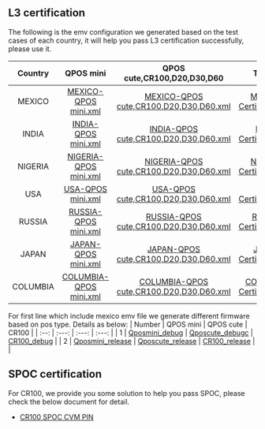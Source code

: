 ## L3 certification

The following is the emv configuration we generated based on the test cases of each country, it will help you pass L3 certification successfully, please use it.



|     Country     |        QPOS mini         |            QPOS cute,CR100,D20,D30,D60              |       TPP File       |  
|      :--:       |          :---:           |               :---:                             |        :---:         |     
|     MEXICO      |       [MEXICO-QPOS mini.xml](https://drive.google.com/file/d/1pYeE2yHs-67nTJKPergXZlZweBz3Mhmb/view?usp=sharing)   |            [MEXICO-QPOS cute,CR100,D20,D30,D60.xml](https://drive.google.com/file/d/1ErlMSghZBJASHXwQq5ah9GMfn4p5k-HG/view?usp=sharing)       |         [MEXICO-Certification.tpp](https://drive.google.com/file/d/1DFF99eeCqj-X8OQoIXU-Tb1PYXNJ8BAS/view?usp=sharing)  |         
|    INDIA      |       [INDIA-QPOS mini.xml](https://drive.google.com/file/d/1wK-lsDrR6Czl4Et6jKFp-zoJEK_ogtsH/view?usp=sharing)  |            [INDIA-QPOS cute,CR100,D20,D30,D60.xml](https://drive.google.com/file/d/1X6G8qjv3Yfxdid31SgV4MKt-PyhlssRq/view?usp=sharing)      |       [INDIA-Certification.tpp](https://drive.google.com/file/d/1PDvUkz2KIzj2lZPBNSHF6NodpLZCdlfX/view?usp=sharing)          |
|    NIGERIA      |       [NIGERIA-QPOS mini.xml](https://drive.google.com/file/d/1CCkr10VhdsxJIKXdGeI2ZNhOU3wyouZx/view?usp=sharing)  |            [NIGERIA-QPOS cute,CR100,D20,D30,D60.xml](https://drive.google.com/file/d/17ICePh4n4nKlvQv4vfIdtCDIvuZ8TpMX/view?usp=sharing)      |       [NIGERIA-Certification.tpp](https://drive.google.com/file/d/1vuCC6YxdqM2Xf4uNsNMauQiZGkdlGRSX/view?usp=sharing)          |
|    USA      |       [USA-QPOS mini.xml](https://drive.google.com/file/d/1J_aEnQIDyaeGGv7Ql3jCVxv811p_9ID2/view?usp=sharing)  |            [USA-QPOS cute,CR100,D20,D30,D60.xml](https://drive.google.com/file/d/16sKNysCJEuhP7tstGKK48mmVZ-1XSJFT/view?usp=sharing)      |       [USA-Certification.tpp](https://drive.google.com/file/d/1LwN3uAK8Tp67qBApLNgZRqg50-lzhdJO/view?usp=sharing)          |
|    RUSSIA      |       [RUSSIA-QPOS mini.xml](https://drive.google.com/file/d/1BO4GJin5FbRmAeP1gXQYwKLjmetNxZVm/view?usp=sharing)  |            [RUSSIA-QPOS cute,CR100,D20,D30,D60.xml](https://drive.google.com/file/d/1DnqLptWGwl7MZwQd-ha8po-7zjNuOMoX/view?usp=sharing)      |       [RUSSIA-Certification.tpp](https://drive.google.com/file/d/1NxL2CkdQxlV2SSj9CjdhkgwaO6MsKVA0/view?usp=sharing)          |
|    JAPAN      |       [JAPAN-QPOS mini.xml](https://drive.google.com/file/d/1yqH8Yw1IewfuzoV3B_tjc7OqCLW_di7y/view?usp=sharing)  |            [JAPAN-QPOS cute,CR100,D20,D30,D60.xml](https://drive.google.com/file/d/1ue9RNMKHhOgYMbUeiPrkNgQ1VGINMV8e/view?usp=sharing)      |       [JAPAN-Certification.tpp](https://drive.google.com/file/d/1ZW_6LqFkFkX4XDjSwavGrJTEHFKfwJir/view?usp=sharing)          |
|    COLUMBIA      |       [COLUMBIA-QPOS mini.xml](https://drive.google.com/file/d/10BE7KojYN8xr1mpENrCY4QSKHFE3BHbN/view?usp=sharing)  |            [COLUMBIA-QPOS cute,CR100,D20,D30,D60.xml](https://drive.google.com/file/d/1jTnsSF-6bDEa4DaQUGfFDFIk81RoLj96/view?usp=sharing)      |       [COLUMBIA-Certification.tpp](https://drive.google.com/file/d/1hckep5SLOcBM2y3Gr0xG74wDv3uBIqgz/view?usp=sharing)          |

For first line which include mexico emv file we generate different firmware based on pos type. Details as below:
|     Number     |        QPOS mini         |            QPOS cute              |        CR100       |
|      :--:       |          :---:           |               :---:                             |        :---:         |
|     1      |       [Qposmini_debug](https://drive.google.com/file/d/17Sr9c9EmlRpssmHNwuzSvdr5eusOxdnt/view?usp=sharing)   |            [Qposcute_debugc](https://drive.google.com/drive/folders/18RsNcpTyTigng0UtkS7zGRPxBtJd4mLU?usp=sharing)       |         [CR100_debug](https://drive.google.com/drive/folders/1CrZNdgZuZhFeJz4cSzUfYqSE4Rlt_CQ4?usp=sharing)            |
|     2      |       [Qposmini_release](https://drive.google.com/file/d/1X8s__tEi5ZW6hdWZUktznOvKkfpHi4cl/view?usp=sharing)   |            [Qposcute_release](https://drive.google.com/drive/folders/1igQy3NwnMuvcEmiwAkbcFVQIm7Z4t2Io?usp=sharing)       |         [CR100_release](https://drive.google.com/drive/folders/1ZVQsZhJMm797_gQVXlD1SuF5EmGbJ29e?usp=sharing)            |
|  

## SPOC certification

For CR100, we provide you some solution to help you pass SPOC, please check the below document for detail. 

- [CR100 SPOC CVM PIN](https://gitlab.com/dspread/FAQs_Document/-/blob/master/documents/dspread%20cvm%20pin.pdf?ref_type=heads)